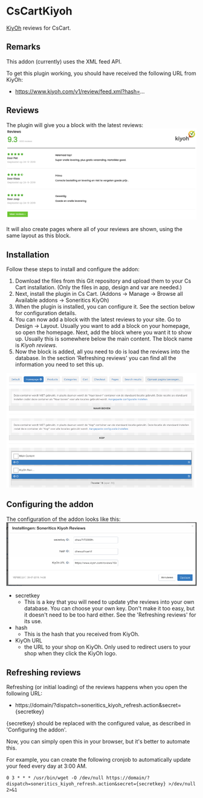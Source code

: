 # CsCartKiyoh
[KiyOh](https://kiyoh.nl) reviews for CsCart.

## Remarks
This addon (currently) uses the XML feed API.

To get this plugin working, you should have received the following URL from KiyOh:
* https://www.kiyoh.com/v1/review/feed.xml?hash=...

## Reviews
The plugin will give you a block with the latest reviews:
![Latest reviews in block](README/reviews-block.png)

It will also create pages where all of your reviews are shown, using the same layout as this block.

## Installation
Follow these steps to install and configure the addon:
1) Download the files from this Git repository and upload them to your Cs Cart installation.
  (Only the files in app, design and var are needed.)
2) Next, install the plugin in Cs Cart. (Addons -> Manage -> Browse all Available addons -> Soneritics KiyOh)
3) When the plugin is installed, you can configure it. See the section below for configuration details.
4) You can now add a block with the latest reviews to your site.
   Go to Design -> Layout.
   Usually you want to add a block on your homepage, so open the homepage.
   Next, add the block where you want it to show up. Usually this is somewhere below the main content.
   The block name is *Kiyoh reviews*.
5) Now the block is added, all you need to do is load the reviews into the database.
   In the section 'Refreshing reviews' you can find all the information you need to set this up. 

![Plugin settings](README/template-edit.png)

## Configuring the addon
The configuration of the addon looks like this:
![Plugin settings](README/settings.png)

* secretkey
    * This is a key that you will need to update ythe reviews into your own database. You can choose your own key.
       Don't make it too easy, but it doesn't need to be too hard either.
       See the 'Refreshing reviews' for its use.
* hash
    * This is the hash that you received from KiyOh.
* KiyOh URL
    * the URL to your shop on KiyOh. Only used to redirect users to your shop when they click the KiyOh logo.

## Refreshing reviews
Refreshing (or initial loading) of the reviews happens when you open the following URL:
* https://domain/?dispatch=soneritics_kiyoh_refresh.action&secret={secretkey}

{secretkey} should be replaced with the configured value, as described in 'Configuring the addon'.

Now, you can simply open this in your browser, but it's better to automate this.

For example, you can create the following cronjob to automatically update your feed every day at 3:00 AM.
```
0 3 * * * /usr/bin/wget -O /dev/null https://domain/?dispatch=soneritics_kiyoh_refresh.action&secret={secretkey} >/dev/null 2>&1
```
